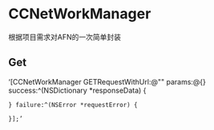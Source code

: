 # CCNetWorkManager
根据项目需求对AFN的一次简单封装

Get 
----
   ‘[CCNetWorkManager GETRequestWithUrl:@"" params:@{} success:^(NSDictionary *responseData) {
        
    } failure:^(NSError *requestError) {
        
    }];’
